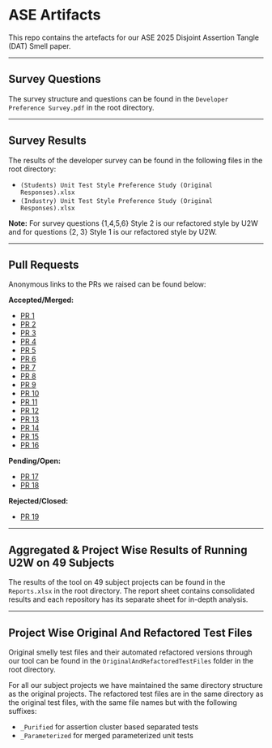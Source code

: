 # ASE Artifacts

This repo contains the artefacts for our ASE 2025 Disjoint Assertion Tangle (DAT) Smell paper.

---

## Survey Questions
The survey structure and questions can be found in the `Developer Preference Survey.pdf` in the root directory.

---

## Survey Results
The results of the developer survey can be found in the following files in the root directory:
- `(Students) Unit Test Style Preference Study (Original Responses).xlsx`
- `(Industry) Unit Test Style Preference Study (Original Responses).xlsx`

**Note:** For survey questions {1,4,5,6} Style 2 is our refactored style by U2W and for questions {2, 3} Style 1 is our refactored style by U2W.

---

## Pull Requests
Anonymous links to the PRs we raised can be found below:

**Accepted/Merged:**
- [PR 1](https://github.com/apache/incubator-seata/pull/7286)
- [PR 2](https://github.com/apache/incubator-seata/pull/7167)
- [PR 3](https://github.com/apache/amoro/pull/3450)
- [PR 4](https://github.com/apache/amoro/pull/3453)
- [PR 5](https://github.com/apache/amoro/pull/3454)
- [PR 6](https://github.com/apache/amoro/pull/3455)
- [PR 7](https://github.com/apache/amoro/pull/3456)
- [PR 8](https://github.com/apache/amoro/pull/3510)
- [PR 9](https://github.com/apache/amoro/pull/3511)
- [PR 10](https://github.com/apache/amoro/pull/3512)
- [PR 11](https://github.com/apache/amoro/pull/3513)
- [PR 12](https://github.com/apache/incubator-seata/pull/7160)
- [PR 13](https://github.com/apache/incubator-seata/pull/7287)
- [PR 14](https://github.com/apache/incubator-seata/pull/7294)
- [PR 15](https://github.com/apache/incubator-seata/pull/7295)
- [PR 16](https://github.com/apache/incubator-xtable/pull/703)

**Pending/Open:**
- [PR 17](https://github.com/apache/commons-net/pull/328)
- [PR 18](https://github.com/apache/incubator-baremaps/pull/958)

**Rejected/Closed:**
- [PR 19](https://github.com/jhy/jsoup/pull/2269)

---

## Aggregated & Project Wise Results of Running U2W on 49 Subjects
The results of the tool on 49 subject projects can be found in the `Reports.xlsx` in the root directory. The report sheet contains consolidated results and each repository has its separate sheet for in-depth analysis.

---

## Project Wise Original And Refactored Test Files
Original smelly test files and their automated refactored versions through our tool can be found in the `OriginalAndRefactoredTestFiles` folder in the root directory.

For all our subject projects we have maintained the same directory structure as the original projects. The refactored test files are in the same directory as the original test files, with the same file names but with the following suffixes:
- `_Purified` for assertion cluster based separated tests
- `_Parameterized` for merged parameterized unit tests
